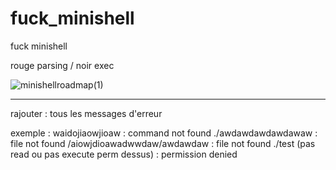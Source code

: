 # fuck_minishell
fuck minishell


rouge parsing / noir exec

![minishellroadmap(1)](https://github.com/abestaev/fuck_minishell/assets/104198097/128f6e93-dc21-4747-8212-9fe74a26e367)


---

rajouter : tous les messages d'erreur

exemple : 
	waidojiaowjioaw : command not found
	./awdawdawdawdawaw : file not found
	/aiowjdioawadwwdaw/awdawdaw : file not found
	./test (pas read ou pas execute perm dessus) : permission denied

